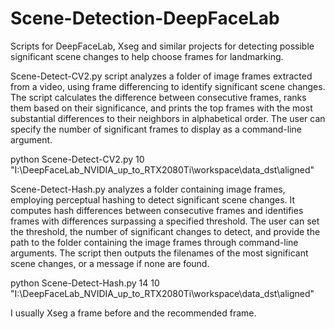 # Scene-Detection-DeepFaceLab
Scripts for DeepFaceLab, Xseg and similar projects for detecting possible significant scene changes to help choose frames for landmarking.

Scene-Detect-CV2.py script analyzes a folder of image frames extracted from a video, using frame differencing to identify significant scene changes. The script calculates the difference between consecutive frames, ranks them based on their significance, and prints the top frames with the most substantial differences to their neighbors in alphabetical order. The user can specify the number of significant frames to display as a command-line argument.

python Scene-Detect-CV2.py 10 "I:\DeepFaceLab_NVIDIA_up_to_RTX2080Ti\workspace\data_dst\aligned"


Scene-Detect-Hash.py analyzes a folder containing image frames, employing perceptual hashing to detect significant scene changes. It computes hash differences between consecutive frames and identifies frames with differences surpassing a specified threshold. The user can set the threshold, the number of significant changes to detect, and provide the path to the folder containing the image frames through command-line arguments. The script then outputs the filenames of the most significant scene changes, or a message if none are found.

python Scene-Detect-Hash.py 14 10 "I:\DeepFaceLab_NVIDIA_up_to_RTX2080Ti\workspace\data_dst\aligned"

I usually Xseg a frame before and the recommended frame.
